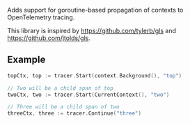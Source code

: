 Adds support for goroutine-based propagation of contexts to OpenTelemetry tracing.

This library is inspired by https://github.com/tylerb/gls and https://github.com/jtolds/gls.

## Example

```go
topCtx, top := tracer.Start(context.Background(), "top")

// Two will be a child span of top
twoCtx, two := tracer.Start(CurrentContext(), "two")

// Three will be a child span of two
threeCtx, three := tracer.Continue("three")
```